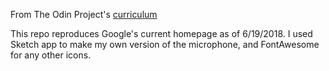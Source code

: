From The Odin Project's [curriculum](https://www.theodinproject.com/courses/web-development-101/lessons/html-css)

This repo reproduces Google's current homepage as of 6/19/2018.
I used Sketch app to make my own version of the microphone, and FontAwesome for any other icons.
